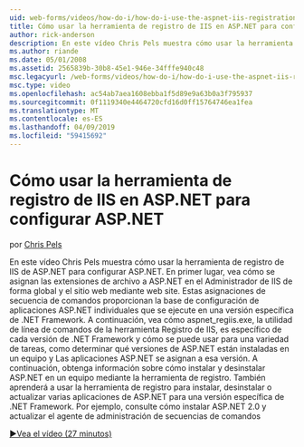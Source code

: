 ```yaml
---
uid: web-forms/videos/how-do-i/how-do-i-use-the-aspnet-iis-registration-tool-to-configure-aspnet
title: Cómo usar la herramienta de registro de IIS en ASP.NET para configurar ASP.NET | Microsoft Docs
author: rick-anderson
description: En este vídeo Chris Pels muestra cómo usar la herramienta de registro de IIS de ASP.NET para configurar ASP.NET. En primer lugar, vea cómo se asignan las extensiones de archivo a ASP.NET en el...
ms.author: riande
ms.date: 05/01/2008
ms.assetid: 2565839b-30b8-45e1-946e-34fffe940c48
msc.legacyurl: /web-forms/videos/how-do-i/how-do-i-use-the-aspnet-iis-registration-tool-to-configure-aspnet
msc.type: video
ms.openlocfilehash: ac54ab7aea1608ebba1f5d89e9a63b0a3f795937
ms.sourcegitcommit: 0f1119340e4464720cfd16d0ff15764746ea1fea
ms.translationtype: MT
ms.contentlocale: es-ES
ms.lasthandoff: 04/09/2019
ms.locfileid: "59415692"
---
```

# <a name="how-do-i-use-the-aspnet-iis-registration-tool-to-configure-aspnet"></a>Cómo usar la herramienta de registro de IIS en ASP.NET para configurar ASP.NET

por [Chris Pels](https://twitter.com/chrispels)

En este vídeo Chris Pels muestra cómo usar la herramienta de registro de IIS de ASP.NET para configurar ASP.NET. En primer lugar, vea cómo se asignan las extensiones de archivo a ASP.NET en el Administrador de IIS de forma global y el sitio web mediante web site. Estas asignaciones de secuencia de comandos proporcionan la base de configuración de aplicaciones ASP.NET individuales que se ejecute en una versión específica de .NET Framework. A continuación, vea cómo aspnet\_regiis.exe, la utilidad de línea de comandos de la herramienta Registro de IIS, es específico de cada versión de .NET Framework y cómo se puede usar para una variedad de tareas, como determinar qué versiones de ASP.NET están instaladas en un equipo y Las aplicaciones ASP.NET se asignan a esa versión. A continuación, obtenga información sobre cómo instalar y desinstalar ASP.NET en un equipo mediante la herramienta de registro. También aprenderá a usar la herramienta de registro para instalar, desinstalar o actualizar varias aplicaciones de ASP.NET para una versión específica de .NET Framework. Por ejemplo, consulte cómo instalar ASP.NET 2.0 y actualizar el agente de administración de secuencias de comandos

[&#9654;Vea el vídeo (27 minutos)](https://channel9.msdn.com/Blogs/ASP-NET-Site-Videos/how-do-i-use-the-aspnet-iis-registration-tool-to-configure-aspnet)
